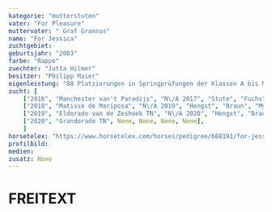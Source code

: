 ```yaml
---
kategorie: "mutterstuten"
vater: "For Pleasure"
muttervater: " Graf Grannus"
name: "For Jessica"
zuchtgebiet:
geburtsjahr: "2003"
farbe: "Rappe"
zuechter: "Jutta Hilmer"
besitzer: "Philipp Maier"
eigenleistung: "88 Platzierungen in Springprüfungen der Klassen A bis M. Mehrfach plaziert in 130 cm Springprüfungen mit Philipp Maier."
zucht: [
	["2016", "Manchester van't Paradijs", "N\/A 2017", "Stute", "Fuchs", "For Fun"],
	["2018", "Matisse de Mariposa", "N\/A 2019", "Hengst", "Braun", "My Pleasure"],
	["2019", "Eldorado van de Zeshoek TN", "N\/A 2020", "Hengst", "Braun", "Eragon"],
	["2020", "Grandorado TN", None, None, None, None],
	]
horsetelex: "https://www.horsetelex.com/horses/pedigree/688191/for-jessica"
profilbild:
medien:
zusatz: None
---
```

# FREITEXT
